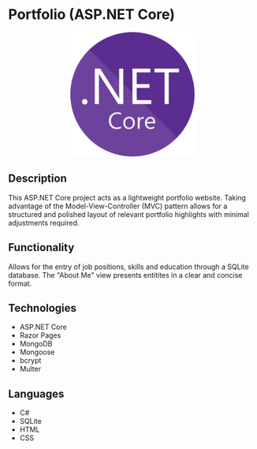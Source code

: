 # Portfolio (ASP.NET Core)
<div width="100%" align="center">
<img src="./resources/NET_Core_Logo.svg.png" width="50%"/>
</div>

## Description
This ASP.NET Core project acts as a lightweight portfolio website. Taking advantage of the Model-View-Controller (MVC) pattern allows for a structured and polished layout of relevant portfolio highlights with minimal adjustments required.
  

## Functionality
Allows for the entry of job positions, skills and education through a SQLite database. The "About Me" view presents entitites in a clear and concise format.


## Technologies
* ASP.NET Core
* Razor Pages
* MongoDB
* Mongoose
* bcrypt
* Multer

## Languages
* C#
* SQLite
* HTML
* CSS

